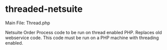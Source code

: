 threaded-netsuite
=================

Main File:  Thread.php

Netsuite Order Process code to be run on thread enabled PHP.
Replaces old webservice code. This code must be run on a PHP machine with threading enabled.

